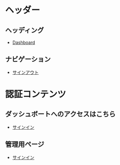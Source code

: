 <!-- この Markdown は getLinks.ts で HTML にパースされ、LinkSection[] として使われます -->
<!-- [
  {
    title: 'h2',
    links: [
      { name: '[a]', href: '(a)' },
    ]
  }
] -->

# ヘッダー <!-- ヘッダーエリアに表示するリンク群 -->

## ヘッディング <!-- h2 -->

- [Dashboard](/) <!-- a -->

## ナビゲーション

- [サインアウト](/signout)

# 認証コンテンツ <!-- 未認証ユーザー向けリンク -->

## ダッシュボートへのアクセスはこちら

- [サインイン](/signin)

## 管理用ページ

- [サインイン](/signin?callbackUrl=/admin)

